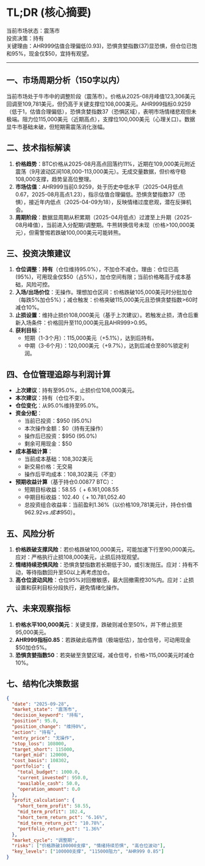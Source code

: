 # TL;DR (核心摘要)
当前市场状态：震荡市  
投资决策：持有  
关键理由：AHR999估值合理偏低(0.93)，恐惧贪婪指数(37)显恐惧，但仓位已饱和95%，现金仅$50，宜持有观望。

---

## 一、市场周期分析（150字以内）
当前市场处于牛市中的调整阶段（震荡市）。价格从2025-08月峰值123,306美元回调至109,781美元，但仍高于关键支撑位108,000美元。AHR999指标0.9259（低于1，估值合理偏低），恐惧贪婪指数37（恐惧区域），表明市场情绪悲观但未极端。阻力位115,000美元（近期高点），支撑位100,000美元（心理关口）。数据显牛市基础未破，但短期需震荡消化涨幅。

## 二、技术指标解读
1. **价格趋势**：BTC价格从2025-08月高点回落约11%，近期在109,000美元附近震荡（9月波动区间108,000-113,000美元）。无成交量数据，但价格守稳108,000支撑，趋势呈高位整理。
2. **市场估值**：AHR999当前0.9259，处于历史中低水平（2025-04月低点0.67，2025-08月高点1.23），指示估值合理偏低。恐惧贪婪指数37（恐惧），接近年内低点（2025-04-09为18），反映情绪过度悲观，潜在反弹机会。
3. **周期阶段**：数据显周期从积累期（2025-04月低点）过渡至上升期（2025-08月峰值），当前进入分配期/调整期。牛熊转换信号未现（价格>100,000美元），但需警惕若跌破100,000美元可能转熊。

## 三、投资决策建议
1. **仓位调整**：**持有**（仓位维持95.0%），不加仓不减仓。理由：仓位已高(95%)，可用现金仅$50（占5%），加仓空间有限；当前价格略高于成本基础，风险可控。
2. **入场/出场价位**：无操作。理想加仓区间：价格跌破105,000美元时分批加仓（每跌5%加仓5%）；减仓触发：价格突破115,000美元且恐惧贪婪指数>60时减仓10%。
3. **止损设置**：维持止损价108,000美元（基于上次建议）。若触发止损，清仓后重新入场条件：价格回升至110,000美元且AHR999>0.95。
4. **获利目标**：  
   - 短期（1-3个月）：115,000美元（+5.1%），达到后持有。  
   - 中期（3-6个月）：120,000美元（+9.7%），达到后减仓至80%锁定利润。

## 四、仓位管理追踪与利润计算
- **上次建议**：持有至95.0%，止损价位108,000美元。  
- **本次建议**：持有（仓位不变）。  
- **仓位变化**：从95.0%维持至95.0%。  
- **资金分配**：  
  - 当前已投资：$950 (95.0%)  
  - 本次操作金额：$0（持有无操作）  
  - 操作后已投资：$950 (95.0%)  
  - 剩余可用现金：$50  
- **成本基础计算**：  
  - 当前成本基础：108,302美元  
  - 新交易价格：无交易  
  - 操作后平均成本：108,302美元（不变）  
- **预期收益计算**（基于持仓0.00877 BTC）：  
  - 短期目标收益：$58.55（+6.16%），达到115,000美元时持仓价值$1,008.55  
  - 中期目标收益：$102.40（+10.78%），达到120,000美元时持仓价值$1,052.40  
  - 总投资组合收益率：当前盈利1.36%（以价格109,781美元计，持仓价值$962.92 vs. 成本$950）。

## 五、风险分析
1. **价格跌破支撑风险**：若价格跌破100,000美元，可能加速下行至90,000美元。应对：严格执行止损108,000美元，止损后持现观望。  
2. **情绪持续恐惧风险**：恐惧贪婪指数若长期低于30，或引发抛压。应对：持有不动，等待指数回升至50以上再考虑加仓。  
3. **高仓位波动风险**：仓位95%对回撤敏感，最大回撤需控30%内。应对：止损设置和获利目标分段执行，避免情绪化操作。

## 六、未来观察指标
1. **价格水平100,000美元**：关键支撑，跌破则减仓至50%，并下修止损至95,000美元。  
2. **AHR999指标0.85**：若跌破此临界值（极端低估），加仓信号，可动用现金$50加仓5%。  
3. **恐惧贪婪指数50**：若突破至贪婪区域，减仓信号，价格>115,000美元时减仓10%。

## 七、结构化决策数据
```json
{
  "date": "2025-09-28",
  "market_state": "震荡市",
  "decision_keyword": "持有",
  "position": 95.0,
  "position_change": "维持0%",
  "action": "持有",
  "entry_price": "无操作",
  "stop_loss": 108000,
  "target_short": 115000,
  "target_mid": 120000,
  "cost_basis": 108302,
  "portfolio": {
    "total_budget": 1000.0,
    "current_invested": 950.0,
    "available_cash": 50.0,
    "operation_amount": 0.0
  },
  "profit_calculation": {
    "short_term_profit": 58.55,
    "mid_term_profit": 102.4,
    "short_term_return_pct": "6.16%",
    "mid_term_return_pct": "10.78%",
    "portfolio_return_pct": "1.36%"
  },
  "market_cycle": "调整期",
  "risks": ["价格跌破100000支撑", "情绪持续恐惧", "高仓位波动"],
  "key_levels": ["100000支撑", "115000阻力", "AHR999 0.85"]
}
```